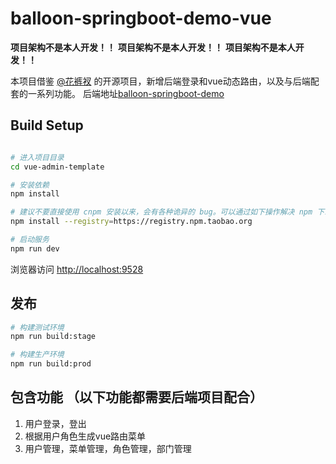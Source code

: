 #  balloon-springboot-demo-vue

 **项目架构不是本人开发！！** 
 **项目架构不是本人开发！！** 
 **项目架构不是本人开发！！** 

本项目借鉴 [@花裤衩](http://gitee.com/panjiachen/vue-admin-template.git) 的开源项目，新增后端登录和vue动态路由，以及与后端配套的一系列功能。
后端地址[balloon-springboot-demo](https://gitee.com/liaofuxing/balloon-springboot-demo)

## Build Setup

```bash

# 进入项目目录
cd vue-admin-template

# 安装依赖
npm install

# 建议不要直接使用 cnpm 安装以来，会有各种诡异的 bug。可以通过如下操作解决 npm 下载速度慢的问题
npm install --registry=https://registry.npm.taobao.org

# 启动服务
npm run dev
```

浏览器访问 [http://localhost:9528](http://localhost:9528)

## 发布

```bash
# 构建测试环境
npm run build:stage

# 构建生产环境
npm run build:prod
```

## 包含功能 （以下功能都需要后端项目配合）
1. 用户登录，登出 
2. 根据用户角色生成vue路由菜单
3. 用户管理，菜单管理，角色管理，部门管理
